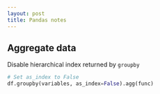 ```yaml
---
layout: post
title: Pandas notes
---
```


## Aggregate data

Disable hierarchical index returned by `groupby`

```python
# Set as_index to False
df.groupby(variables, as_index=False).agg(func)
```
